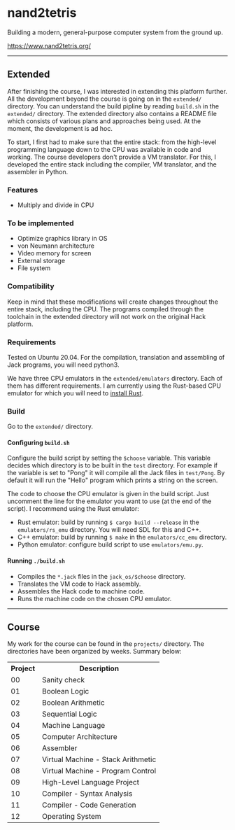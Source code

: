 # nand2tetris

Building a modern, general-purpose computer system from the ground up.

https://www.nand2tetris.org/

----

## Extended

After finishing the course, I was interested in extending this platform further.
All the development beyond the course is going on in the `extended/` directory.
You can understand the build pipline by reading `build.sh` in the `extended/`
directory. The extended directory also contains a README file which consists of
various plans and approaches being used. At the moment, the development is ad
hoc.

To start, I first had to make sure that the entire stack: from the high-level
programming language down to the CPU was available in code and working. The
course developers don't provide a VM translator. For this, I developed the
entire stack including the compiler, VM translator, and the assembler in Python.

### Features

- Multiply and divide in CPU

### To be implemented

- Optimize graphics library in OS
- von Neumann architecture
- Video memory for screen
- External storage
- File system

### Compatibility

Keep in mind that these modifications will create changes throughout the entire
stack, including the CPU. The programs compiled through the toolchain in the
extended directory will not work on the original Hack platform.

### Requirements

Tested on Ubuntu 20.04. For the compilation, translation and assembling of Jack
programs, you will need python3.

We have three CPU emulators in the `extended/emulators` directory. Each of them
has different requirements. I am currently using the Rust-based CPU emulator for
which you will need to [install Rust](https://www.rust-lang.org/tools/install).

### Build

Go to the `extended/` directory.

#### Configuring `build.sh`

Configure the build script by setting the `$choose` variable. This variable
decides which directory is to be built in the `test` directory. For example if
the variable is set to "Pong" it will compile all the Jack files in `test/Pong`.
By default it will run the "Hello" program which prints a string on the screen.

The code to choose the CPU emulator is given in the build script. Just uncomment
the line for the emulator you want to use (at the end of the script). I
recommend using the Rust emulator:

- Rust emulator: build by running `$ cargo build --release` in the
  `emulators/rs_emu` directory. You will need SDL for this and C++.
- C++ emulator: build by running `$ make` in the `emulators/cc_emu` directory.
- Python emulator: configure build script to use `emulators/emu.py`.

#### Running `./build.sh`

- Compiles the `*.jack` files in the `jack_os/$choose` directory.
- Translates the VM code to Hack assembly.
- Assembles the Hack code to machine code.
- Runs the machine code on the chosen CPU emulator.

----

## Course

My work for the course can be found in the `projects/` directory.
The directories have been organized by weeks. Summary below:

<table>
<tr>
<th>Project</th>
<th>Description</th>
</tr>

<tr>
<td>00</td>
<td>Sanity check</td>
</tr>

<tr>
<td>01</td>
<td>Boolean Logic</td>
</tr>

<tr>
<td>02</td>
<td>Boolean Arithmetic</td>
</tr>

<tr>
<td>03</td>
<td>Sequential Logic</td>
</tr>

<tr>
<td>04</td>
<td>Machine Language</td>
</tr>

<tr>
<td>05</td>
<td>Computer Architecture </td>
</tr>

<tr>
<td>06</td>
<td>Assembler</td>
</tr>

<tr>
<td>07</td>
<td>Virtual Machine - Stack Arithmetic</td>
</tr>

<tr>
<td>08</td>
<td>Virtual Machine - Program Control</td>
</tr>

<tr>
<td>09</td>
<td>High-Level Language Project</td>
</tr>

<tr>
<td>10</td>
<td>Compiler - Syntax Analysis</td>
</tr>

<tr>
<td>11</td>
<td>Compiler - Code Generation</td>
</tr>

<tr>
<td>12</td>
<td>Operating System</td>
</tr>
